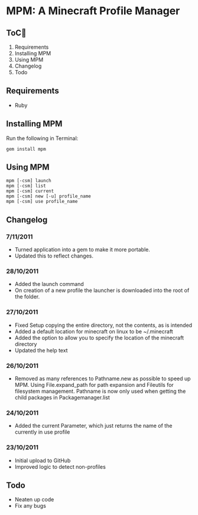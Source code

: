 MPM: A Minecraft Profile Manager
================================

ToC
---
1. Requirements
1. Installing MPM
1. Using MPM
2. Changelog
3. Todo

Requirements
------------

* Ruby

Installing MPM
--------------

Run the following in Terminal:

    gem install mpm


Using MPM
---------

    mpm [-csm] launch
    mpm [-csm] list
    mpm [-csm] current
    mpm [-csm] new [-u] profile_name
    mpm [-csm] use profile_name

Changelog
---------

### 7/11/2011 ###
+ Turned application into a gem to make it more portable.
+ Updated this to reflect changes.

### 28/10/2011 ###
+ Added the launch command
+ On creation of a new profile the launcher is downloaded into the root of the folder.

### 27/10/2011 ###
+ Fixed Setup copying the entire directory, not the contents, as is intended
+ Added a default location for minecraft on linux to be ~/.minecraft
+ Added the option to allow you to specify the location of the minecraft directory
+ Updated the help text

### 26/10/2011 ###
+ Removed as many references to Pathname.new as possible to speed up MPM. Using File.expand_path for path expansion and Fileutils for filesystem management. Pathname is now only used when getting the child packages in Packagemanager.list

### 24/10/2011 ###
 + Added the current Parameter, which just returns the name of the currently in use profile

### 23/10/2011 ###
+ Initial upload to GitHub
+ Improved logic to detect non-profiles

Todo
----
+ Neaten up code
+ Fix any bugs
